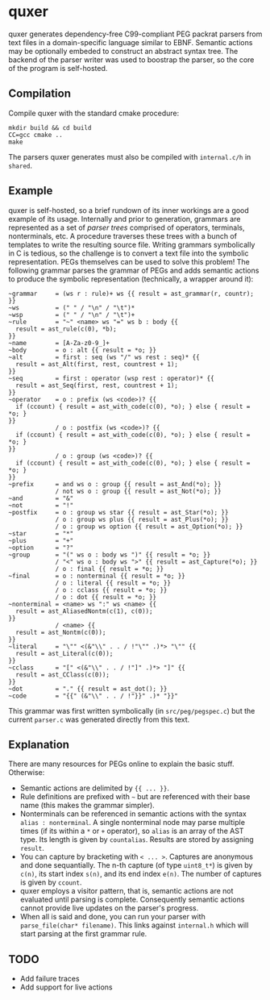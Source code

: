 # quxer
quxer generates dependency-free C99-compliant PEG packrat parsers from text
files in a domain-specific language similar to EBNF. Semantic actions may be
optionally embeded to construct an abstract syntax tree. The backend of the
parser writer was used to boostrap the parser, so the core of the program is
self-hosted.
## Compilation
Compile quxer with the standard cmake procedure:
```
mkdir build && cd build
CC=gcc cmake ..
make
```
The parsers quxer generates must also be compiled with `internal.c/h` in
`shared`. 
## Example
quxer is self-hosted, so a brief rundown of its inner workings are a good
example of its usage. Internally and prior to generation, grammars are
represented as a set of *parser trees* comprised of operators, terminals,
nonterminals, etc. A procedure traverses these trees with a bunch of templates
to write the resulting source file. Writing grammars symbolically in C is
tedious, so the challenge is to convert a text file into the symbolic
representation. PEGs themselves can be used to solve this problem! The following
grammar parses the grammar of PEGs and adds semantic actions to produce the
symbolic representation (technically, a wrapper around it):
```
~grammar     = (ws r : rule)+ ws {{ result = ast_grammar(r, countr); }}
~ws          = (" " / "\n" / "\t")*
~wsp         = (" " / "\n" / "\t")+
~rule        = "~" <name> ws "=" ws b : body {{
  result = ast_rule(c(0), *b);
}}
~name        = [A-Za-z0-9_]+
~body        = o : alt {{ result = *o; }}
~alt         = first : seq (ws "/" ws rest : seq)* {{
  result = ast_Alt(first, rest, countrest + 1);
}}
~seq         = first : operator (wsp rest : operator)* {{
  result = ast_Seq(first, rest, countrest + 1);
}}
~operator    = o : prefix (ws <code>)? {{
  if (ccount) { result = ast_with_code(c(0), *o); } else { result = *o; }
}}
             / o : postfix (ws <code>)? {{
  if (ccount) { result = ast_with_code(c(0), *o); } else { result = *o; }
}}
             / o : group (ws <code>)? {{
  if (ccount) { result = ast_with_code(c(0), *o); } else { result = *o; }
}}
~prefix      = and ws o : group {{ result = ast_And(*o); }}
             / not ws o : group {{ result = ast_Not(*o); }}
~and         = "&"
~not         = "!"
~postfix     = o : group ws star {{ result = ast_Star(*o); }}
             / o : group ws plus {{ result = ast_Plus(*o); }}
             / o : group ws option {{ result = ast_Option(*o); }}
~star        = "*"
~plus        = "+"
~option      = "?"
~group       = "(" ws o : body ws ")" {{ result = *o; }}
             / "<" ws o : body ws ">" {{ result = ast_Capture(*o); }}
             / o : final {{ result = *o; }}
~final       = o : nonterminal {{ result = *o; }}
             / o : literal {{ result = *o; }}
             / o : cclass {{ result = *o; }}
             / o : dot {{ result = *o; }}
~nonterminal = <name> ws ":" ws <name> {{
  result = ast_AliasedNontm(c(1), c(0));
}}
             / <name> {{
  result = ast_Nontm(c(0));
}}
~literal     = "\"" <(&"\\" . . / !"\"" .)*> "\"" {{
  result = ast_Literal(c(0));
}}
~cclass      = "[" <(&"\\" . . / !"]" .)*> "]" {{
  result = ast_CClass(c(0));
}}
~dot         = "." {{ result = ast_dot(); }}
~code        = "{{" (&"\\" . . / !"}}" .)* "}}"
```
This grammar was first written symbolically (in `src/peg/pegspec.c`) but the
current `parser.c` was generated directly from this text.
## Explanation
There are many resources for PEGs online to explain the basic stuff. Otherwise:
- Semantic actions are delimited by `{{ ... }}`.
- Rule definitions are prefixed with `~` but are referenced with their base name
  (this makes the grammar simpler).
- Nonterminals can be referenced in semantic actions with the syntax `alias :
  nonterminal`. A single nonterminal node may parse multiple times (if its
within a `*` or `+` operator), so `alias` is an array of the AST type. Its
length is given by `countalias`. Results are stored by assigning `result`. 
- You can capture by bracketing with `< ... >`. Captures are anonymous and done
  sequantially. The n-th capture (of type `uint8_t*`) is given by `c(n)`, its
start index `s(n)`, and its end index `e(n)`. The number of captures is given by
`ccount`.
- quxer employs a visitor pattern, that is, semantic actions are not evaluated
  until parsing is complete. Consequently semantic actions cannot provide live
updates on the parser's progress.
- When all is said and done, you can run your parser with `parse_file(char*
  filename)`. This links against `internal.h` which will start parsing at the
first grammar rule.
## TODO
- Add failure traces
- Add support for live actions

